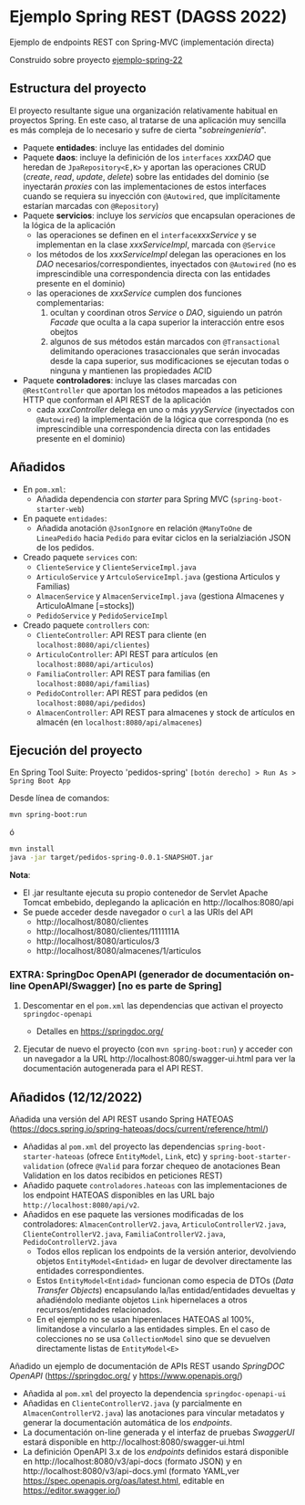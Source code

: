 
# Ejemplo Spring REST  (DAGSS 2022)

Ejemplo de endpoints REST con Spring-MVC (implementación directa)

Construido sobre proyecto [ejemplo-spring-22](https://github.com/esei-si-dagss/ejemplo-spring-22)

## Estructura del proyecto
El proyecto resultante sigue una organización relativamente habitual en proyectos Spring. 
En este caso, al tratarse de una aplicación muy sencilla es más compleja de lo necesario y sufre de cierta "_sobreingeniería_".

* Paquete **entidades**: incluye las entidades del dominio
* Paquete **daos**: incluye la definición de los `interfaces` _xxxDAO_ que heredan de `JpaRepository<E,K>` y aportan las operaciones CRUD (_create_, _read_, _update_, _delete_) sobre las entidades del dominio (se inyectarán _proxies_ con las implementaciones de estos interfaces cuando se requiera su inyección con `@Autowired`, que implícitamente estarían marcadas con `@Repository`)
* Paquete **servicios**: incluye los _servicios_ que encapsulan operaciones de la lógica de la aplicación
    - las operaciones se definen en el `interface`_xxxService_ y se implementan en la clase _xxxServiceImpl_, marcada con `@Service`
    - los métodos de los _xxxServiceImpl_ delegan las operaciones en los _DAO_ necesarios/correspondientes, inyectados con `@Autowired` (no es imprescindible una correspondencia directa con las entidades presente en el dominio)
    - las operaciones de _xxxService_ cumplen dos funciones complementarias:
       1. ocultan y coordinan otros _Service_ o _DAO_, siguiendo un patrón _Facade_ que oculta a la capa superior la interacción entre esos obejtos
       2. algunos de sus métodos están marcados con `@Transactional` delimitando operaciones trasaccionales que serán invocadas desde la capa superior, sus modificaciones se ejecutan todas o ninguna y mantienen las propiedades ACID 
* Paquete **controladores**: incluye las clases marcadas con `@RestController` que aportan los métodos mapeados a las peticiones HTTP que conforman el API REST de la aplicación
    - cada _xxxController_ delega en uno o más _yyyService_ (inyectados con `@Autowired`) la implementación de la lógica que corresponda (no es imprescindible una correspondencia directa con las entidades presente en el dominio)

## Añadidos
* En `pom.xml`:
    * Añadida dependencia con _starter_ para Spring MVC (`spring-boot-starter-web`) 
* En paquete `entidades`: 
	* Añadida anotación `@JsonIgnore` en relación `@ManyToOne` de `LineaPedido` hacia `Pedido` para evitar ciclos en la serialziación JSON de los pedidos.
* Creado paquete `services` con:
	* `ClienteService` y `ClienteServiceImpl.java` 	
	* `ArticuloService` y `ArtculoServiceImpl.java` (gestiona Articulos y Familias)	
	* `AlmacenService` y `AlmacenServiceImpl.java`  (gestiona Almacenes y ArticuloAlmane [=stocks])
	* `PedidoService` y `PedidoServiceImpl`	
* Creado paquete `controllers` con:
   * `ClienteController`: API REST para cliente (en `localhost:8080/api/clientes`)
   * `ArticuloController`: API REST para artículos (en `localhost:8080/api/articulos`)
   * `FamiliaController`: API REST para familias (en `localhost:8080/api/familias`)
   * `PedidoController`: API REST para pedidos (en `localhost:8080/api/pedidos`)
   * `AlmacenController`: API REST para almacenes y stock de artículos en almacén (en `localhost:8080/api/almacenes`) 
   

## Ejecución del proyecto

En Spring Tool Suite: Proyecto 'pedidos-spring' `[botón derecho] > Run As > Spring Boot App`

Desde línea de comandos:
```sh
mvn spring-boot:run
```

ó

```sh
mvn install
java -jar target/pedidos-spring-0.0.1-SNAPSHOT.jar
```

**Nota**: 

* El .jar resultante ejecuta su propio contenedor de Servlet Apache Tomcat embebido, deplegando la aplicación en http://localhos:8080/api
* Se puede acceder desde navegador o `curl` a las URIs del API
   - http://localhost/8080/clientes
   - http://localhost/8080/clientes/1111111A 
   - http://localhost/8080/articulos/3
   - http://localhost/8080/almacenes/1/articulos


### EXTRA: SpringDoc OpenAPI (generador de documentación on-line OpenAPI/Swagger) [no es parte de Spring]

1. Descomentar en el `pom.xml` las  dependencias que activan el proyecto `springdoc-openapi`
   - Detalles en https://springdoc.org/

2. Ejecutar de nuevo el proyecto (con `mvn spring-boot:run`) y acceder con un navegador a la URL http://localhost:8080/swagger-ui.html para ver la documentación autogenerada para el API REST.



## Añadidos (12/12/2022)

Añadida una versión del API REST usando Spring HATEOAS (https://docs.spring.io/spring-hateoas/docs/current/reference/html/)
* Añadidas al `pom.xml` del proyecto las dependencias `spring-boot-starter-hateoas` (ofrece `EntityModel`, `Link`, etc) y `spring-boot-starter-validation` (ofrece `@Valid` para forzar chequeo de anotaciones Bean Validation en los datos recibidos en peticiones REST)
* Añadido paquete `controladores.hateoas` con las implementaciones de los endpoint HATEOAS disponibles en las URL bajo `http://localhost:8080/api/v2`.
* Añadidos en ese paquete las versiones modificadas de los controladores: `AlmacenControllerV2.java`, `ArticuloControllerV2.java`,  `ClienteControllerV2.java`, `FamiliaControllerV2.java`, `PedidoControllerV2.java`
    - Todos ellos replican los endpoints de la versión anterior, devolviendo objetos `EntityModel<Entidad>` en lugar de devolver directamente las entidades correspondientes.
    - Estos `EntityModel<Entidad>` funcionan como especia de DTOs (_Data Transfer Objects_) encapsulando la/las entidad/entidades devueltas y añadiéndolo mediante objetos `Link` hipernelaces a otros recursos/entidades relacionados.
    - En el ejemplo no se usan hiperenlaces HATEOAS al 100%, limitandose a vincularlo a las entidades simples. En el caso de colecciones no se usa `CollectionModel` sino que se devuelven directamente listas de `EntityModel<E>`

Añadido un ejemplo de documentación de APIs REST usando _SpringDOC OpenAPI_ (https://springdoc.org/ y https://www.openapis.org/)
* Añadida al `pom.xml` del proyecto la dependencia `springdoc-openapi-ui` 
* Añadidas en `ClienteControllerV2.java` (y parcialmente en  `AlmacenControllerV2.java`) las anotaciones para vincular metadatos y generar la documentación automática de los _endpoints_.
* La documentación on-line generada y el interfaz de pruebas _SwaggerUI_ estará disponible en http://localhost:8080/swagger-ui.html   
* La definición OpenAPI 3.x de los _endpoints_ definidos estará disponible en http://localhost:8080/v3/api-docs (formato JSON) y en http://localhost:8080/v3/api-docs.yml (formato YAML,ver https://spec.openapis.org/oas/latest.html, editable en https://editor.swagger.io/)
